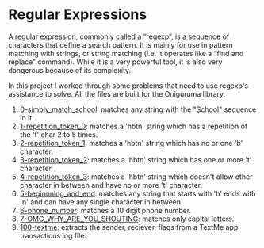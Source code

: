 # Regular Expressions

A regular expression, commonly called a “regexp”, is a sequence of characters that define a search pattern.  It is mainly for use in pattern matching with strings, or string matching (i.e. it operates like a “find and replace” command). While it is a very powerful tool, it is also very dangerous because of its complexity.

In this project I worked through some problems that need to use regexp's assistance to solve. All the files are built for the Oniguruma library.

1. [0-simply_match_school](./0-simply_match_school.rb): matches any string with the "School" sequence in it.
2. [1-repetition_token_0](./1-repetition_token_0.rb): matches a 'hbtn' string which has a repetition of the 't' char 2 to 5 times.
3. [2-repetition_token_1](./2-repetition_token_1.rb): matches a 'hbtn' string which has no or one 'b' character.
4. [3-repetition_token_2](./3-repetition_token_2.rb): matches a 'hbtn' string which has one or more 't' character.
5. [4-repetition_token_3](./4-repetition_token_3.rb): matches a 'hbtn' string which doesn't allow other character in between and have no or more 't' character.
6. [5-beginnning_and_end](./5-beginning_and_end.rb): matches any string that starts with 'h' ends with 'n' and can have any single character in between.
7. [6-phone_number](./6-phone_number.rb): matches a 10 digit phone number.
8. [7-OMG_WHY_ARE_YOU_SHOUTING](./7-OMG_WHY_ARE_YOU_SHOUTING.rb): matches only capital letters.
9. [100-textme](./100-textme.rb): extracts the sender, reciever, flags from a TextMe app transactions log file.
